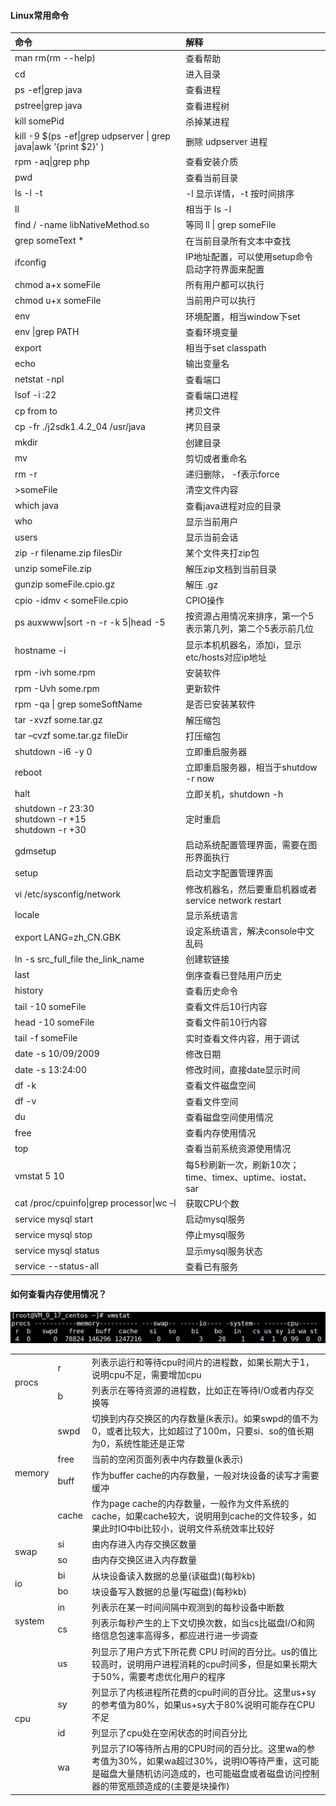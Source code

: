 #### Linux常用命令
| 命令 | 解释 | 
| :----- | :----- | 
| man rm(rm --help) | 查看帮助 | 
| cd | 进入目录 | 
| ps -ef&#124;grep java | 查看进程 | 
| pstree&#124;grep java | 查看进程树 | 
| kill somePid | 杀掉某进程 | 
| kill -9 $(ps -ef&#124;grep udpserver &#124; grep java&#124;awk '{print $2}' ) | 删除 udpserver 进程 | 
| rpm -aq&#124;grep php | 查看安装介质 | 
| pwd | 查看当前目录 | 
| ls -l -t | -l 显示详情，-t 按时间排序 | 
| ll | 相当于 ls -l | 
| find / -name libNativeMethod.so | 等同 ll &#124; grep someFile | 
| grep someText * | 在当前目录所有文本中查找 | 
| ifconfig | IP地址配置，可以使用setup命令启动字符界面来配置 | 
| chmod a+x someFile | 所有用户都可以执行 | 
| chmod u+x someFile | 当前用户可以执行 | 
| env | 环境配置，相当window下set | 
| env &#124;grep PATH | 查看环境变量 | 
| export | 相当于set classpath | 
| echo | 输出变量名 | 
| netstat -npl | 查看端口 | 
| lsof -i :22 | 查看端口进程 | 
| cp from to | 拷贝文件 | 
| cp -fr ./j2sdk1.4.2_04 /usr/java | 拷贝目录 | 
| mkdir | 创建目录 | 
| mv | 剪切或者重命名 | 
| rm -r | 递归删除， -f表示force | 
| >someFile | 清空文件内容 | 
| which java | 查看java进程对应的目录 | 
| who | 显示当前用户 | 
| users | 显示当前会话 | 
| zip -r filename.zip filesDir | 某个文件夹打zip包 | 
| unzip someFile.zip | 解压zip文档到当前目录 | 
| gunzip someFile.cpio.gz | 解压 .gz | 
| cpio -idmv < someFile.cpio | CPIO操作 | 
| ps auxwww&#124;sort -n -r -k 5&#124;head -5 | 按资源占用情况来排序，第一个5表示第几列，第二个5表示前几位 | 
| hostname -i | 显示本机机器名，添加i，显示etc/hosts对应ip地址 | 
| rpm -ivh some.rpm | 安装软件 | 
| rpm -Uvh some.rpm | 更新软件 | 
| rpm -qa &#124; grep someSoftName | 是否已安装某软件 | 
| tar -xvzf some.tar.gz | 解压缩包 | 
| tar –cvzf some.tar.gz fileDir | 打压缩包 | 
| shutdown -i6 -y 0 | 立即重启服务器 | 
| reboot | 立即重启服务器，相当于shutdow -r now | 
| halt | 立即关机，shutdown -h | 
| shutdown -r 23:30<br> shutdown -r +15<br> shutdown -r +30 | 定时重启 | 
| gdmsetup | 启动系统配置管理界面，需要在图形界面执行 | 
| setup | 启动文字配置管理界面 | 
| vi /etc/sysconfig/network | 修改机器名，然后要重启机器或者service network restart | 
| locale | 显示系统语言 | 
| export LANG=zh_CN.GBK | 设定系统语言，解决console中文乱码 | 
| ln -s src_full_file the_link_name | 创建软链接 | 
| last | 倒序查看已登陆用户历史 | 
| history | 查看历史命令 | 
| tail -10 someFile | 查看文件后10行内容 | 
| head -10 someFile | 查看文件前10行内容 | 
| tail -f someFile | 实时查看文件内容，用于调试 | 
| date -s 10/09/2009 | 修改日期 | 
| date -s 13:24:00 | 修改时间，直接date显示时间 | 
| df -k | 查看文件磁盘空间 | 
| df -v | 查看文件空间 | 
| du | 查看磁盘空间使用情况 | 
| free | 查看内存使用情况 | 
| top | 查看当前系统资源使用情况 | 
| vmstat 5 10 | 每5秒刷新一次，刷新10次；time、timex、uptime、iostat、sar | 
| cat /proc/cpuinfo&#124;grep processor&#124;wc –l | 获取CPU个数 | 
| service mysql start | 启动mysql服务 | 
| service mysql stop | 停止mysql服务 | 
| service mysql status | 显示mysql服务状态 | 
| service --status-all | 查看已有服务 | 


#### 如何查看内存使用情况？
![vmstat](/images/Deploy/vmstat.PNG)


<table>
    <tr>
        <td rowspan="2">procs</td>
        <td>r</td>
        <td>列表示运行和等待cpu时间片的进程数，如果长期大于1，说明cpu不足，需要增加cpu</td>
    </tr>
    <tr>
        <td>b</td>
        <td>列表示在等待资源的进程数，比如正在等待I/O或者内存交换等</td>
    </tr>
    <tr>
        <td rowspan="4">memory</td>
        <td>swpd</td>
        <td>切换到内存交换区的内存数量(k表示)。如果swpd的值不为0，或者比较大，比如超过了100m，只要si、so的值长期为0，系统性能还是正常</td>
    </tr>
    <tr>
        <td>free</td>
        <td>当前的空闲页面列表中内存数量(k表示)</td>
    </tr>
    <tr>
        <td>buff</td>
        <td>作为buffer cache的内存数量，一般对块设备的读写才需要缓冲</td>
    </tr>
    <tr>
        <td>cache</td>
        <td>作为page cache的内存数量，一般作为文件系统的cache，如果cache较大，说明用到cache的文件较多，如果此时IO中bi比较小，说明文件系统效率比较好</td>
    </tr>
    <tr>
        <td rowspan="2">swap</td>
        <td>si</td>
        <td>由内存进入内存交换区数量</td>
    </tr>
    <tr>      
        <td>so</td>
        <td>由内存交换区进入内存数量</td>
    </tr>
    <tr>
        <td rowspan="2">io</td>
        <td>bi</td>
        <td>从块设备读入数据的总量(读磁盘)(每秒kb)</td>
    </tr>
    <tr>      
        <td>bo</td>
        <td>块设备写入数据的总量(写磁盘)(每秒kb)</td>
    </tr>
    <tr>
        <td rowspan="2">system</td>
        <td>in</td>
        <td>列表示在某一时间间隔中观测到的每秒设备中断数</td>
    </tr>
    <tr>      
        <td>cs</td>
        <td>列表示每秒产生的上下文切换次数，如当cs比磁盘I/O和网络信息包速率高得多，都应进行进一步调查</td>
    </tr>    
    <tr>
        <td rowspan="4">cpu</td>
        <td>us</td>
        <td>列显示了用户方式下所花费 CPU 时间的百分比。us的值比较高时，说明用户进程消耗的cpu时间多，但是如果长期大于50%，需要考虑优化用户的程序</td>
    </tr>
    <tr>      
        <td>sy</td>
        <td>列显示了内核进程所花费的cpu时间的百分比。这里us+sy的参考值为80%，如果us+sy大于80%说明可能存在CPU不足</td>
    </tr>
    <tr>      
        <td>id</td>
        <td>列显示了cpu处在空闲状态的时间百分比</td>
    </tr>
    <tr>      
        <td>wa</td>
        <td>列显示了IO等待所占用的CPU时间的百分比。这里wa的参考值为30%，如果wa超过30%，说明IO等待严重，这可能是磁盘大量随机访问造成的，也可能磁盘或者磁盘访问控制器的带宽瓶颈造成的(主要是块操作)</td>
    </tr>
</table>


